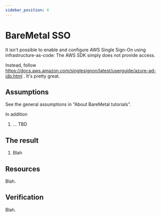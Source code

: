 ```yaml
---
sidebar_position: 4
---
```


# BareMetal SSO

It isn't possible to enable and configure AWS Single Sign-On using infrastructure-as-code: The AWS SDK simply
does not provide access.

Instead, follow https://docs.aws.amazon.com/singlesignon/latest/userguide/azure-ad-idp.html . It's pretty great.

## Assumptions

See the general assumptions in "About BareMetal tutorials".

In addition
1. ... TBD

## The result

1. Blah

## Resources

Blah.

## Verification

Blah.
